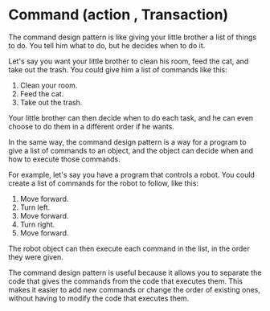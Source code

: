 # Command (action , Transaction)



The command design pattern is like giving your little brother a list of things to do. You tell him what to do, but he decides when to do it. 

Let's say you want your little brother to clean his room, feed the cat, and take out the trash. You could give him a list of commands like this:

1. Clean your room.
2. Feed the cat.
3. Take out the trash.

Your little brother can then decide when to do each task, and he can even choose to do them in a different order if he wants. 

In the same way, the command design pattern is a way for a program to give a list of commands to an object, and the object can decide when and how to execute those commands. 

For example, let's say you have a program that controls a robot. You could create a list of commands for the robot to follow, like this:

1. Move forward.
2. Turn left.
3. Move forward.
4. Turn right.
5. Move forward.

The robot object can then execute each command in the list, in the order they were given. 

The command design pattern is useful because it allows you to separate the code that gives the commands from the code that executes them. This makes it easier to add new commands or change the order of existing ones, without having to modify the code that executes them.
